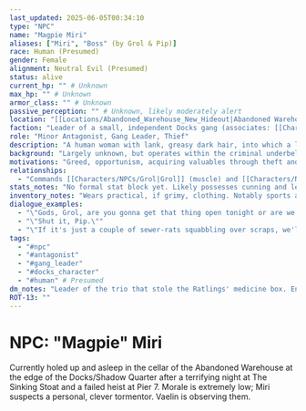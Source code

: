 ```yaml
---
last_updated: 2025-06-05T00:34:10
type: "NPC"
name: "Magpie Miri"
aliases: ["Miri", "Boss" (by Grol & Pip)]
race: Human (Presumed)
gender: Female
alignment: Neutral Evil (Presumed)
status: alive
current_hp: "" # Unknown
max_hp: "" # Unknown
armor_class: "" # Unknown
passive_perception: "" # Unknown, likely moderately alert
location: "[[Locations/Abandoned_Warehouse_New_Hideout|Abandoned Warehouse (New Hideout)]] (Cellar)"
faction: "Leader of a small, independent Docks gang (associates: [[Characters/NPCs/Grol|Grol]], [[Characters/NPCs/Pip|Pip]])"
role: "Minor Antagonist, Gang Leader, Thief"
description: "A human woman with lank, greasy dark hair, into which a large, black crow feather is messily tied. She has a predatory focus and a sharp, impatient voice. Appears to be the leader and decision-maker of her small crew."
background: "Largely unknown, but operates within the criminal underbelly of the Docks in Duskhaven. Known for opportunistic thievery and preying on perceived weaker targets. Identified by [[Characters/NPCs/Elara_Lark_Stoneheart|Elara 'Lark' Stoneheart]]."
motivations: "Greed, opportunism, acquiring valuables through theft and intimidation."
relationships:
  - "Commands [[Characters/NPCs/Grol|Grol]] (muscle) and [[Characters/NPCs/Pip|Pip]] (goblin lackey)."
stats_notes: "No formal stat block yet. Likely possesses cunning and leadership qualities suitable for a small-time gang boss. May have some combat prowess or roguish skills."
inventory_notes: "Wears practical, if grimy, clothing. Notably sports a crow feather in her hair. Specific weapons or valuable possessions beyond stolen goods are unknown."
dialogue_examples:
  - "\"Gods, Grol, are you gonna get that thing open tonight or are we gonna have to listen to you grunt and sweat 'til dawn?\""
  - "\"Shut it, Pip.\""
  - "\"If it's just a couple of sewer-rats squabbling over scraps, we'll make 'em wish they'd kept quiet. If it's real coin...\""
tags:
  - "#npc"
  - "#antagonist"
  - "#gang_leader"
  - "#docks_character"
  - "#human" # Presumed
dm_notes: "Leader of the trio that stole the Ratlings' medicine box. Encountered in the cellars of the Old Fishery. Outwitted by [[Characters/PCs/Vaelin_Shadowleaf|Vaelin]]'s illusion. Potential recurring minor antagonist. Vaelin intends to 'be back for them another time.'"
ROT-13: ""
---
```

# NPC: "Magpie" Miri
Currently holed up and asleep in the cellar of the Abandoned Warehouse at the edge of the Docks/Shadow Quarter after a terrifying night at The Sinking Stoat and a failed heist at Pier 7. Morale is extremely low; Miri suspects a personal, clever tormentor. Vaelin is observing them.